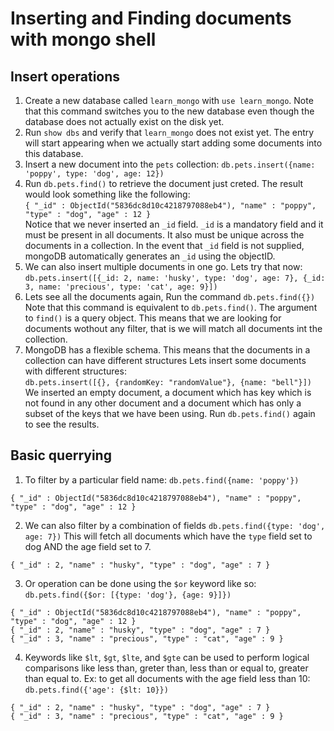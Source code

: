 # Inserting and Finding documents with mongo shell

## Insert operations
1. Create a new database called `learn_mongo` with `use learn_mongo`. Note that this command
switches you to the new database even though the database does not actually exist on the disk yet.
2. Run `show dbs` and verify that `learn_mongo` does not exist yet. The entry will start appearing
when we actually start adding some documents into this database.
3. Insert a new document into the `pets` collection: `db.pets.insert({name: 'poppy', type: 'dog', age: 12})`
4. Run `db.pets.find()` to retrieve the document just creted. The result would look something like the
following:  
`{ "_id" : ObjectId("5836dc8d10c4218797088eb4"), "name" : "poppy", "type" : "dog", "age" : 12 }`  
Notice that we never inserted an `_id` field. `_id` is a mandatory field and it must be present in
all documents. It also must be unique across the documents in a collection. In the event that
`_id` field is not supplied, mongoDB automatically generates an `_id` using the objectID.
5. We can also insert multiple documents in one go. Lets try that now:  
`db.pets.insert([{_id: 2, name: 'husky', type: 'dog', age: 7}, {_id: 3, name: 'precious', type: 'cat', age: 9}])`
6. Lets see all the documents again, Run the command `db.pets.find({})`
Note that this command is equivalent to `db.pets.find()`. The argument to `find()` is a query object.
This means that we are looking for documents wothout any filter, that is we will match all documents
int the collection.
7. MongoDB has a flexible schema. This means that the documents in a collection can have different structures
Lets insert some documents with different structures:  
`db.pets.insert([{}, {randomKey: "randomValue"}, {name: "bell"}])`  
We inserted an empty document, a document which has key which is not found in any other document and
a document which has only a subset of the keys that we have been using. Run `db.pets.find()` again to see
the results.

## Basic querrying
1. To filter by a particular field name: `db.pets.find({name: 'poppy'})`
```
{ "_id" : ObjectId("5836dc8d10c4218797088eb4"), "name" : "poppy", "type" : "dog", "age" : 12 }
```
2. We can also filter by a combination of fields `db.pets.find({type: 'dog', age: 7})` This will fetch
all documents which have the `type` field set to dog AND the age field set to 7.
```
{ "_id" : 2, "name" : "husky", "type" : "dog", "age" : 7 }
```
3. Or operation can be done using the `$or` keyword like so: `db.pets.find({$or: [{type: 'dog'}, {age: 9}]})`
```
{ "_id" : ObjectId("5836dc8d10c4218797088eb4"), "name" : "poppy", "type" : "dog", "age" : 12 }
{ "_id" : 2, "name" : "husky", "type" : "dog", "age" : 7 }
{ "_id" : 3, "name" : "precious", "type" : "cat", "age" : 9 }
```
4. Keywords like `$lt`, `$gt`, `$lte`, and `$gte` can be used to perform logical comparisons like
less than, greter than, less than or equal to, greater than equal to. Ex: to get all documents with
the age field less than 10: `db.pets.find({'age': {$lt: 10}})`
```
{ "_id" : 2, "name" : "husky", "type" : "dog", "age" : 7 }
{ "_id" : 3, "name" : "precious", "type" : "cat", "age" : 9 }
```


